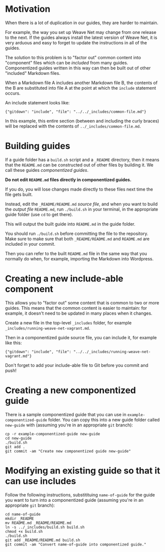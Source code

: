 # Motivation

When there is a lot of duplication in our guides, they are harder to maintain.

For example, the way you set up Weave Net may change from one release to the next.
If the guides always install the latest version of Weave Net, it is very arduous and easy to forget to update the instructions in all of the guides.

The solution to this problem is to "factor out" common content into "component" files which can be _included_ from many guides.
Componentized guides written in this way can then be built out of other "included" Markdown files.

When a Markdown file A includes another Markdown file B, the contents of the B are substituted into file A at the point at which the `include` statement occurs.

An include statement looks like:
```
{"gitdown": "include", "file": "../../_includes/common-file.md"}
```

In this example, this entire section (between and including the curly braces) will be replaced with the contents of `../_includes/common-file.md`.

# Building guides

If a guide folder has a `build.sh` script and a `_README` directory, then it means that the `README.md` can be constructed out of other files by building it.
We call these guides _componentized guides_.

**Do not edit `README.md` files directly in componentized guides.**

If you do, you will lose changes made directly to these files next time the file gets built.

Instead, edit the `_README/README.md` _source file_, and when you want to build the _output file_ `README.md`, run `./build.sh` in your terminal, in the appropriate guide folder (use `cd` to get there).

This will output the built guide into `README.md` in the guide folder.

You should run `./build.sh` before committing the file to the repository.
Make sure to make sure that both `_README/README.md` and `README.md` are included in your commit.

Then you can refer to the built `README.md` file in the same way that you normally do when, for example, importing the Markdown into Wordpress.

# Creating a new include-able component

This allows you to "factor out" some content that is common to two or more guides.
This means that the common content is easier to maintain: for example, it doesn't need to be updated in many places when it changes.

Create a new file in the top-level `_includes` folder, for example `_includes/running-weave-net-vagrant.md`.

Then in a componentized guide source file, you can include it, for example like this:

```
{"gitdown": "include", "file": "../../_includes/running-weave-net-vagrant.md"}
```

Don't forget to add your include-able file to Git before you commit and push!

# Creating a new componentized guide

There is a sample componentized guide that you can use in `example-componentized-guide` folder.
You can copy this into a new guide folder called `new-guide` with (assuming you're in an appropriate `git` branch):

```
cp -r example-componentized-guide new-guide
cd new-guide
./build.sh
git add .
git commit -am "Create new componentized guide new-guide"
```

# Modifying an existing guide so that it can use includes

Follow the following instructions, substitituing `name-of-guide` for the guide you want to turn into a componentized guide (assuming you're in an appropriate `git` branch):

```
cd name-of-guide
mkdir _README
mv README.md _README/README.md
ln -s ../_includes/build.sh build.sh
chmod +x build.sh
./build.sh
git add _README/README.md build.sh
git commit -am "Convert name-of-guide into componentized guide."
```
